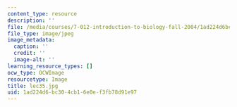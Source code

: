 ```yaml
---
content_type: resource
description: ''
file: /media/courses/7-012-introduction-to-biology-fall-2004/1ad224d6bc304cb16e0ef3fb78d91e97_lec35.jpg
file_type: image/jpeg
image_metadata:
  caption: ''
  credit: ''
  image-alt: ''
learning_resource_types: []
ocw_type: OCWImage
resourcetype: Image
title: lec35.jpg
uid: 1ad224d6-bc30-4cb1-6e0e-f3fb78d91e97
---
```


